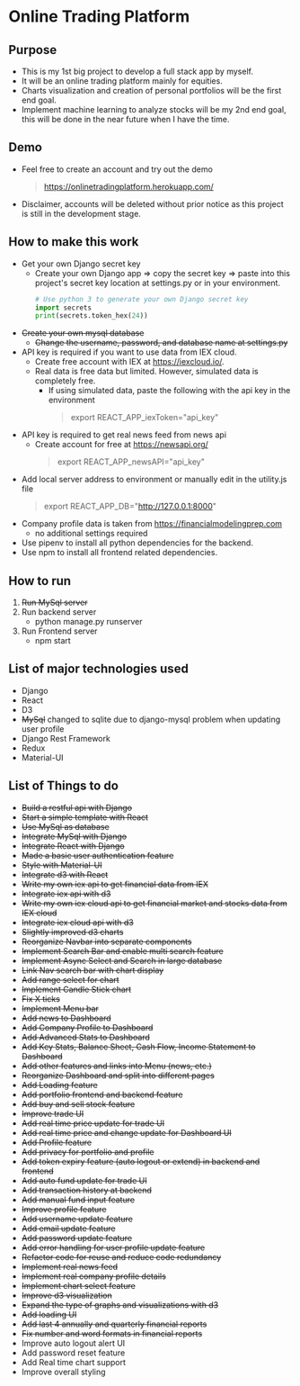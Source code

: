 # Online Trading Platform
## Purpose
* This is my 1st big project to develop a full stack app by myself.
* It will be an online trading platform mainly for equities.
* Charts visualization and creation of personal portfolios will be the first end goal.
* Implement machine learning to analyze stocks will be my 2nd end goal, this will be done in the near future when I have the time.

## Demo
* Feel free to create an account and try out the demo
  > https://onlinetradingplatform.herokuapp.com/
* Disclaimer, accounts will be deleted without prior notice as this project is still in the development stage.

## How to make this work
* Get your own Django secret key
  * Create your own Django app => copy the secret key => paste into this project's secret key location at settings.py or in your environment.
      ```python
      # Use python 3 to generate your own Django secret key
      import secrets
      print(secrets.token_hex(24))
      ```
* ~~Create your own mysql database~~
  * ~~Change the username, password, and database name at settings.py~~
* API key is required if you want to use data from IEX cloud.
  * Create free account with IEX at https://iexcloud.io/.
  * Real data is free data but limited. However, simulated data is completely free.
    * If using simulated data, paste the following with the api key in the environment
      > export REACT_APP_iexToken="api_key"
* API key is required to get real news feed from news api
  * Create account for free at https://newsapi.org/
    > export REACT_APP_newsAPI="api_key"
* Add local server address to environment or manually edit in the utility.js file
  > export REACT_APP_DB="http://127.0.0.1:8000"
* Company profile data is taken from https://financialmodelingprep.com
  * no additional settings required
* Use pipenv to install all python dependencies for the backend.
* Use npm to install all frontend related dependencies.

## How to run
1. ~~Run MySql server~~
2. Run backend server
    * python manage.py runserver
3. Run Frontend server
    * npm start

## List of major technologies used
* Django
* React
* D3
* ~~MySql~~ changed to sqlite due to django-mysql problem when updating user profile
* Django Rest Framework
* Redux
* Material-UI

## List of Things to do
* ~~Build a restful api with Django~~
* ~~Start a simple template with React~~
* ~~Use MySql as database~~
* ~~Integrate MySql with Django~~
* ~~Integrate React with Django~~
* ~~Made a basic user authentication feature~~
* ~~Style with Material-UI~~
* ~~Integrate d3 with React~~
* ~~Write my own iex api to get financial data from IEX~~
* ~~Integrate iex api with d3~~
* ~~Write my own iex cloud api to get financial market and stocks data from IEX cloud~~
* ~~Integrate iex cloud api with d3~~
* ~~Slightly improved d3 charts~~
* ~~Reorganize Navbar into separate components~~
* ~~Implement Search Bar and enable multi search feature~~
* ~~Implement Async Select and Search in large database~~
* ~~Link Nav search bar with chart display~~
* ~~Add range select for chart~~
* ~~Implement Candle Stick chart~~
* ~~Fix X ticks~~
* ~~Implement Menu bar~~
* ~~Add news to Dashboard~~
* ~~Add Company Profile to Dashboard~~
* ~~Add Advanced Stats to Dashboard~~
* ~~Add Key Stats, Balance Sheet, Cash Flow, Income Statement to Dashboard~~
* ~~Add other features and links into Menu (news, etc.)~~
* ~~Reorganize Dashboard and split into different pages~~
* ~~Add Loading feature~~
* ~~Add portfolio frontend and backend feature~~
* ~~Add buy and sell stock feature~~
* ~~Improve trade UI~~
* ~~Add real time price update for trade UI~~
* ~~Add real time price and change update for Dashboard UI~~
* ~~Add Profile feature~~
* ~~Add privacy for portfolio and profile~~
* ~~Add token expiry feature (auto logout or extend) in backend and frontend~~
* ~~Add auto fund update for trade UI~~
* ~~Add transaction history at backend~~
* ~~Add manual fund input feature~~
* ~~Improve profile feature~~
* ~~Add username update feature~~
* ~~Add email update feature~~
* ~~Add password update feature~~
* ~~Add error handling for user profile update feature~~
* ~~Refactor code for reuse and reduce code redundancy~~
* ~~Implement real news feed~~
* ~~Implement real company profile details~~
* ~~Implement chart select feature~~
* ~~Improve d3 visualization~~
* ~~Expand the type of graphs and visualizations with d3~~
* ~~Add loading UI~~
* ~~Add last 4 annually and quarterly financial reports~~
* ~~Fix number and word formats in financial reports~~
* Improve auto logout alert UI
* Add password reset feature
* Add Real time chart support
* Improve overall styling
